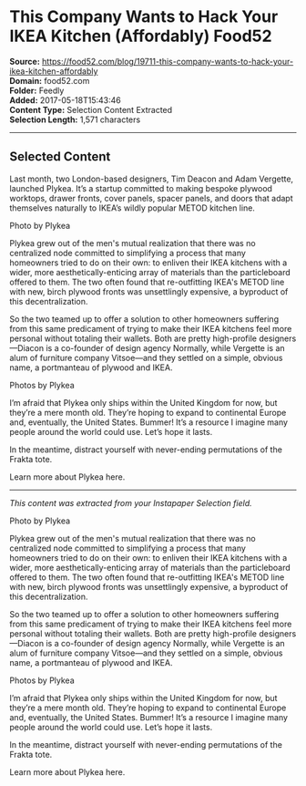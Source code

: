 # This Company Wants to Hack Your IKEA Kitchen (Affordably) Food52

**Source:** https://food52.com/blog/19711-this-company-wants-to-hack-your-ikea-kitchen-affordably  
**Domain:** food52.com  
**Folder:** Feedly  
**Added:** 2017-05-18T15:43:46  
**Content Type:** Selection Content Extracted  
**Selection Length:** 1,571 characters  


---

## Selected Content

Last month, two London-based designers, Tim Deacon and Adam Vergette, launched Plykea. It’s a startup committed to making bespoke plywood worktops, drawer fronts, cover panels, spacer panels, and doors that adapt themselves naturally to IKEA’s wildly popular METOD kitchen line.

Photo by Plykea

Plykea grew out of the men's mutual realization that there was no centralized node committed to simplifying a process that many homeowners tried to do on their own: to enliven their IKEA kitchens with a wider, more aesthetically-enticing array of materials than the particleboard offered to them. The two often found that re-outfitting IKEA's METOD line with new, birch plywood fronts was unsettlingly expensive, a byproduct of this decentralization.

So the two teamed up to offer a solution to other homeowners suffering from this same predicament of trying to make their IKEA kitchens feel more personal without totaling their wallets. Both are pretty high-profile designers—Diacon is a co-founder of design agency Normally, while Vergette is an alum of furniture company Vitsoe—and they settled on a simple, obvious name, a portmanteau of plywood and IKEA.

Photos by Plykea

I’m afraid that Plykea only ships within the United Kingdom for now, but they’re a mere month old. They’re hoping to expand to continental Europe and, eventually, the United States. Bummer! It’s a resource I imagine many people around the world could use. Let’s hope it lasts.

In the meantime, distract yourself with never-ending permutations of the Frakta tote.

Learn more about Plykea here.

---

*This content was extracted from your Instapaper Selection field.*

Photo by Plykea

Plykea grew out of the men's mutual realization that there was no centralized node committed to simplifying a process that many homeowners tried to do on their own: to enliven their IKEA kitchens with a wider, more aesthetically-enticing array of materials than the particleboard offered to them. The two often found that re-outfitting IKEA's METOD line with new, birch plywood fronts was unsettlingly expensive, a byproduct of this decentralization.

So the two teamed up to offer a solution to other homeowners suffering from this same predicament of trying to make their IKEA kitchens feel more personal without totaling their wallets. Both are pretty high-profile designers—Diacon is a co-founder of design agency Normally, while Vergette is an alum of furniture company Vitsoe—and they settled on a simple, obvious name, a portmanteau of plywood and IKEA.

Photos by Plykea

I’m afraid that Plykea only ships within the United Kingdom for now, but they’re a mere month old. They’re hoping to expand to continental Europe and, eventually, the United States. Bummer! It’s a resource I imagine many people around the world could use. Let’s hope it lasts.

In the meantime, distract yourself with never-ending permutations of the Frakta tote.

Learn more about Plykea here.
